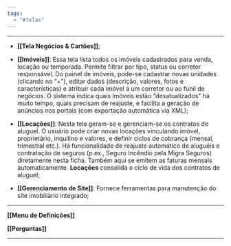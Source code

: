 ```yaml
---
tags:
  - "#Telas"
---
```

---
- **[[Tela Negócios & Cartões]]**;

- **[[Imóveis]]**: Essa tela lista todos os imóveis cadastrados para venda, locação ou temporada. Permite filtrar por tipo, status ou corretor responsável. Do painel de imóveis, pode-se cadastrar novas unidades (clicando no “+”), editar dados (descrição, valores, fotos e características) e atribuir cada imóvel a um corretor ou ao funil de negócios. O sistema indica quais imóveis estão “desatualizados” há muito tempo, quais precisam de reajuste, e facilita a geração de anúncios nos portais (com exportação automática via XML);

- **[[Locações]]**: Nesta tela geram-se e gerenciam-se os contratos de aluguel. O usuário pode criar novas locações vinculando imóvel, proprietário, inquilino e valores, e definir ciclos de cobrança (mensal, trimestral etc.). Há funcionalidade de reajuste automático de aluguéis e contratação de seguros (p.ex., Seguro Incêndio pela Migra Seguros) diretamente nesta ficha. Também aqui se emitem as faturas mensais automaticamente. **Locações** consolida o ciclo de vida dos contratos de aluguel;

- **[[Gerenciamento de Site]]**: Fornece ferramentas para manutenção do site imobiliário integrado;
---

**[[Menu de Definições]]**

**[[Perguntas]]**

---
